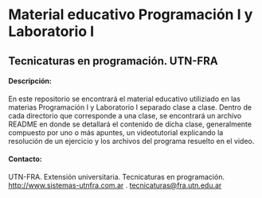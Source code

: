 # Material educativo Programación I y Laboratorio I

## Tecnicaturas en programación. UTN-FRA

#### Descripción:

En este repositorio se encontrará el material educativo utiliziado en las materias Programación I y Laboratorio I separado clase a clase.
Dentro de cada directorio que corresponde a una clase, se encontrará un archivo README en donde se detallará el contenido de dicha clase, generalmente compuesto por
uno o más apuntes, un videotutorial explicando la resolución de un ejercicio y los archivos del programa resuelto en el video.

#### Contacto:
UTN-FRA. Extensión universitaria. Tecnicaturas en programación. http://www.sistemas-utnfra.com.ar . tecnicaturas@fra.utn.edu.ar
